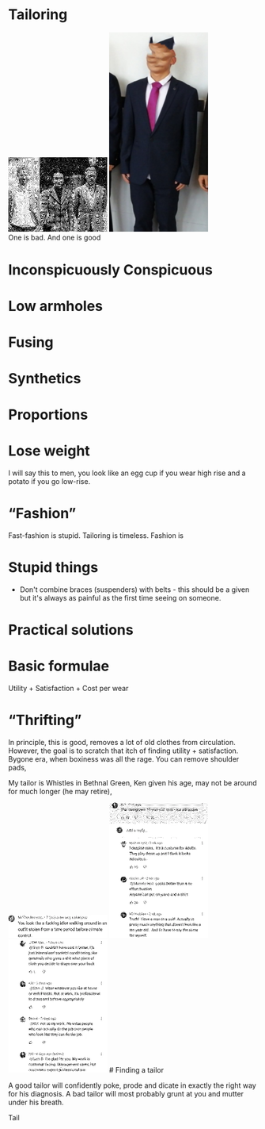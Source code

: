 # Tailoring

<img src=".pix/harry1.webp" style="width: 200px; height: auto;">
<img src=".pix/bad_suit.webp" style="width: 200px; height: auto;">
<figcaption>One is bad. And one is good</figcaption>

# Inconspicuously Conspicuous

<!-- Insert funny kirby alisoin comments -->

# Low armholes

# Fusing

# Synthetics

<!-- insert st. paisios quote -->
# Proportions

# Lose weight

I will say this to men, you look like an egg cup if you wear high rise and a potato if you go low-rise.

# &ldquo;Fashion&rdquo;

Fast-fashion is stupid. Tailoring is timeless. Fashion is 

# Stupid things

- Don't combine braces (suspenders) with belts - this should be a given but it's always as painful as the first time seeing on someone.

# Practical solutions

# Basic formulae 

Utility + Satisfaction + Cost per wear

# &ldquo;Thrifting&rdquo;

In principle, this is good, removes a lot of old clothes from circulation. However, the goal is to scratch that itch of finding utility + satisfaction. Bygone era, when boxiness was all the rage. You can remove shoulder pads, 

My tailor is Whistles in Bethnal Green, Ken given his age, may not be around for much longer (he may retire), 

<img src=".pix/yt1.webp" style="width: 200px; height: auto;">
<img src=".pix/yt2.webp" style="width: 200px; height: auto;">
<img src=".pix/yt3.webp" style="width: 200px; height: auto;">
# Finding a tailor

A good tailor will confidently poke, prode and dicate in exactly the right way for his diagnosis. A bad tailor will most probably grunt at you and mutter under his breath.
<!-- Seem allowance -->
Tail
<!-- Insert gentlemans gazette post on fusing -->
